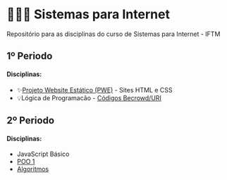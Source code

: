 # 👨🏻‍💻 Sistemas para Internet
Repositório para as disciplinas do curso de Sistemas para Internet - IFTM

## 1º Periodo

#### Disciplinas:
- ✨[Projeto Website Estático (PWE)](https://github.com/ArthurZ7/website-estatico) - Sites HTML e CSS
- 💡Lógica de Programacão - [Códigos Becrowd/URI](https://github.com/ArthurZ7/Java-Beecrowd)

## 2º Periodo

#### Disciplinas:
- JavaScript Básico
- [POO 1]()
- [Algoritmos]()
  

